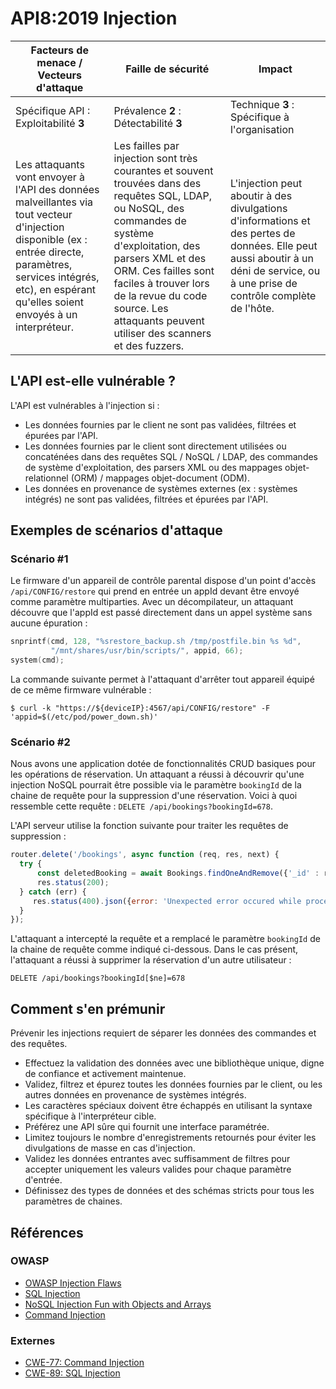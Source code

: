 API8:2019 Injection
===================

| Facteurs de menace / Vecteurs d'attaque | Faille de sécurité | Impact |
| - | - | - |
| Spécifique API : Exploitabilité **3** | Prévalence **2** : Détectabilité **3** | Technique **3** : Spécifique à l'organisation |
| Les attaquants vont envoyer à l'API des données malveillantes via tout vecteur d'injection disponible (ex : entrée directe, paramètres, services intégrés, etc), en espérant qu'elles soient envoyés à un interpréteur. | Les failles par injection sont très courantes et souvent trouvées dans des requêtes SQL, LDAP, ou NoSQL, des commandes de système d'exploitation, des parsers XML et des ORM. Ces failles sont faciles à trouver lors de la revue du code source. Les attaquants peuvent utiliser des scanners et des fuzzers. | L'injection peut aboutir à des divulgations d'informations et des pertes de données. Elle peut aussi aboutir à un déni de service, ou à une prise de contrôle complète de l'hôte. |

## L'API est-elle vulnérable ?

L'API est vulnérables à l'injection si :

* Les données fournies par le client ne sont pas validées, filtrées et épurées
  par l'API.
* Les données fournies par le client sont directement utilisées ou concaténées
  dans des requêtes SQL / NoSQL / LDAP, des commandes de système
  d'exploitation, des parsers XML ou des mappages objet-relationnel (ORM) /
  mappages objet-document (ODM).
* Les données en provenance de systèmes externes (ex : systèmes intégrés) ne
  sont pas validées, filtrées et épurées par l'API.

## Exemples de scénarios d'attaque

### Scénario #1

Le firmware d'un appareil de contrôle parental dispose d'un point d'accès
`/api/CONFIG/restore` qui prend en entrée un appId devant être envoyé comme
paramètre multiparties. Avec un décompilateur, un attaquant découvre que
l'appId est passé directement dans un appel système sans aucune épuration :

```c
snprintf(cmd, 128, "%srestore_backup.sh /tmp/postfile.bin %s %d",
         "/mnt/shares/usr/bin/scripts/", appid, 66);
system(cmd);
```

La commande suivante permet à l'attaquant d'arrêter tout appareil équipé de ce
même firmware vulnérable :

```
$ curl -k "https://${deviceIP}:4567/api/CONFIG/restore" -F 'appid=$(/etc/pod/power_down.sh)'
```

### Scénario #2

Nous avons une application dotée de fonctionnalités CRUD basiques pour les
opérations de réservation. Un attaquant a réussi à découvrir qu'une injection
NoSQL pourrait être possible via le paramètre `bookingId` de la chaine de
requête pour la suppression d'une réservation. Voici à quoi ressemble cette
requête : `DELETE /api/bookings?bookingId=678`.

L'API serveur utilise la fonction suivante pour traiter les requêtes de
suppression :

```javascript
router.delete('/bookings', async function (req, res, next) {
  try {
      const deletedBooking = await Bookings.findOneAndRemove({'_id' : req.query.bookingId});
      res.status(200);
  } catch (err) {
     res.status(400).json({error: 'Unexpected error occured while processing a request'});
  }
});
```

L'attaquant a intercepté la requête et a remplacé le paramètre `bookingId` de
la chaine de requête comme indiqué ci-dessous. Dans le cas présent, l'attaquant
a réussi à supprimer la réservation d'un autre utilisateur :

```
DELETE /api/bookings?bookingId[$ne]=678
```

## Comment s'en prémunir

Prévenir les injections requiert de séparer les données des commandes et des
requêtes.

* Effectuez la validation des données avec une bibliothèque unique, digne de
  confiance et activement maintenue.
* Validez, filtrez et épurez toutes les données fournies par le client, ou les
  autres données en provenance de systèmes intégrés.
* Les caractères spéciaux doivent être échappés en utilisant la syntaxe
  spécifique à l'interpréteur cible.
* Préférez une API sûre qui fournit une interface paramétrée.
* Limitez toujours le nombre d'enregistrements retournés pour éviter les
  divulgations de masse en cas d'injection.
* Validez les données entrantes avec suffisamment de filtres pour accepter
  uniquement les valeurs valides pour chaque paramètre d'entrée.
* Définissez des types de données et des schémas stricts pour tous les
  paramètres de chaines.

## Références

### OWASP

* [OWASP Injection Flaws][1]
* [SQL Injection][2]
* [NoSQL Injection Fun with Objects and Arrays][3]
* [Command Injection][4]

### Externes

* [CWE-77: Command Injection][5]
* [CWE-89: SQL Injection][6]

[1]: https://www.owasp.org/index.php/Injection_Flaws
[2]: https://www.owasp.org/index.php/SQL_Injection
[3]: https://www.owasp.org/images/e/ed/GOD16-NOSQL.pdf
[4]: https://www.owasp.org/index.php/Command_Injection
[5]: https://cwe.mitre.org/data/definitions/77.html
[6]: https://cwe.mitre.org/data/definitions/89.html
